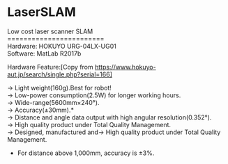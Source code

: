 # LaserSLAM
Low cost laser scanner SLAM <br>
========================<br>
Hardware: HOKUYO URG-04LX-UG01 <br>
Software: MatLab R2017b <br>

Hardware Feature:[Copy from https://www.hokuyo-aut.jp/search/single.php?serial=166]<br>

-> Light weight(160g).Best for robot! <br>
-> Low-power consumption(2.5W) for longer working hours.<br>
-> Wide-range(5600mm×240°). <br>
-> Accuracy(±30mm).* <br>
-> Distance and angle data output with high angular resolution(0.352°). <br>
-> High quality product under Total Quality Management. <br>
-> Designed, manufactured and-> High quality product under Total Quality Management. <br>
 * For distance above 1,000mm, accuracy is ±3%.
